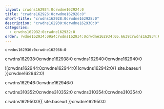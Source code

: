 ```yaml
---
layout: crwdns162924:0crwdne162924:0
title: "crwdns162926:0crwdne162926:0"
short-title: "crwdns162928:0crwdne162928:0"
description: "crwdns162930:0crwdne162930:0"
categories:
  - crwdns162932:0crwdne162932:0
order: rwdne162934:09a4crwdns162934:0crwdne162934:05.6639crwdns162934:0crwdne162934:0725crwdns162934:0crwdne162934:0
---
```


`crwdns162936:0crwdne162936:0`

crwdns162938:0crwdne162938:0 crwdns162940:0crwdne162940:0

![crwdns162944:0crwdne162944:0](crwdns162942:0{{ site.baseurl }}crwdne162942:0)

crwdns162946:0crwdne162946:0

crwdns310352:0crwdne310352:0 crwdns310354:0crwdne310354:0

crwdns162950:0{{ site.baseurl }}crwdne162950:0